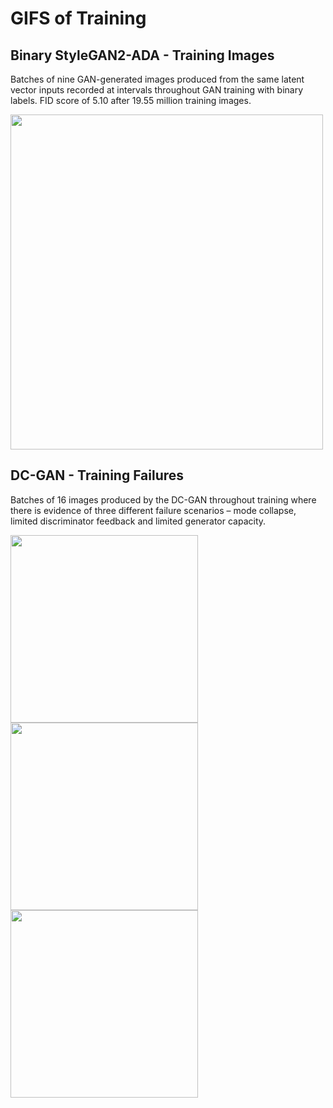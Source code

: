 # GIFS of Training


## Binary StyleGAN2-ADA - Training Images

Batches of nine GAN-generated images produced from the same latent vector inputs recorded at intervals throughout GAN training with binary labels. FID score of 5.10 after 19.55 million training images.

<img src="gifs/biGAN.gif" width="500" height="536" class="center"/>


## DC-GAN - Training Failures

Batches of 16 images produced by the DC-GAN throughout training where there is evidence of three different failure scenarios – mode collapse, limited discriminator feedback and limited generator capacity. 

<p float="left">
  <img src="gifs/mode_collapse.gif" width="300" height="300" />
  <img src="gifs/lim_d.gif" width="300" height="300" />
  <img src="gifs/gen_c.gif" width="300" height="300" />
</p>
